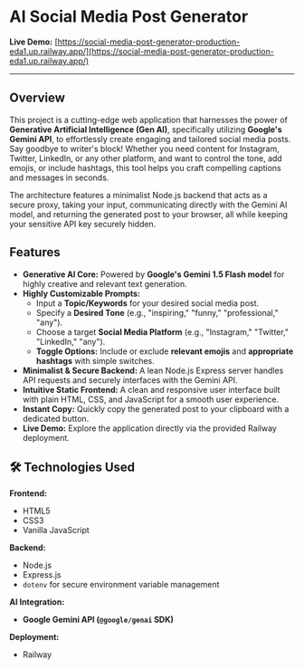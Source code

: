 # AI Social Media Post Generator

**Live Demo:** [https://social-media-post-generator-production-eda1.up.railway.app/](https://social-media-post-generator-production-eda1.up.railway.app/)

---

## Overview

This project is a cutting-edge web application that harnesses the power of **Generative Artificial Intelligence (Gen AI)**, specifically utilizing **Google's Gemini API**, to effortlessly create engaging and tailored social media posts. Say goodbye to writer's block! Whether you need content for Instagram, Twitter, LinkedIn, or any other platform, and want to control the tone, add emojis, or include hashtags, this tool helps you craft compelling captions and messages in seconds.

The architecture features a minimalist Node.js backend that acts as a secure proxy, taking your input, communicating directly with the Gemini AI model, and returning the generated post to your browser, all while keeping your sensitive API key securely hidden.

## Features

* **Generative AI Core:** Powered by **Google's Gemini 1.5 Flash model** for highly creative and relevant text generation.
* **Highly Customizable Prompts:**
    * Input a **Topic/Keywords** for your desired social media post.
    * Specify a **Desired Tone** (e.g., "inspiring," "funny," "professional," "any").
    * Choose a target **Social Media Platform** (e.g., "Instagram," "Twitter," "LinkedIn," "any").
    * **Toggle Options:** Include or exclude **relevant emojis** and **appropriate hashtags** with simple switches.
* **Minimalist & Secure Backend:** A lean Node.js Express server handles API requests and securely interfaces with the Gemini API.
* **Intuitive Static Frontend:** A clean and responsive user interface built with plain HTML, CSS, and JavaScript for a smooth user experience.
* **Instant Copy:** Quickly copy the generated post to your clipboard with a dedicated button.
* **Live Demo:** Explore the application directly via the provided Railway deployment.

## 🛠️ Technologies Used

**Frontend:**
* HTML5
* CSS3
* Vanilla JavaScript

**Backend:**
* Node.js
* Express.js
* `dotenv` for secure environment variable management

**AI Integration:**
* **Google Gemini API (`@google/genai` SDK)**

**Deployment:**
* Railway
